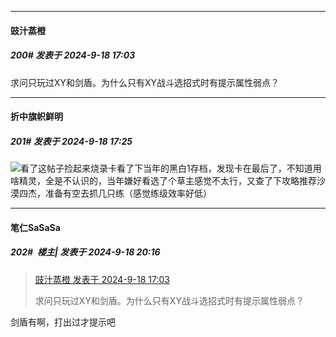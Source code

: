 ﻿
*****

####  豉汁蒸橙  
##### 200#       发表于 2024-9-18 17:03

求问只玩过XY和剑盾。为什么只有XY战斗选招式时有提示属性弱点？


*****

####  折中旗帜鲜明  
##### 201#       发表于 2024-9-18 17:25

<img src="https://static.saraba1st.com/image/smiley/face2017/009.gif" referrerpolicy="no-referrer">看了这帖子捡起来烧录卡看了下当年的黑白1存档，发现卡在最后了，不知道用啥精灵，全是不认识的，当年嫌好看选了个草主感觉不太行，又查了下攻略推荐沙漠四杰，准备有空去抓几只练（感觉练级效率好低）


*****

####  笔仁SaSaSa  
##### 202#         楼主| 发表于 2024-9-18 20:16

<blockquote><a href="httphttps://bbs.saraba1st.com/2b/forum.php?mod=redirect&amp;goto=findpost&amp;pid=66237744&amp;ptid=2052740" target="_blank">豉汁蒸橙 发表于 2024-9-18 17:03</a>

求问只玩过XY和剑盾。为什么只有XY战斗选招式时有提示属性弱点？</blockquote>
剑盾有啊，打出过才提示吧

